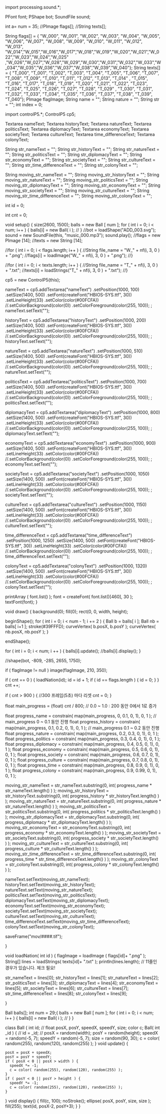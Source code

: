 import processing.sound.*;

PFont font;
PShape bot;
SoundFile sound;


int a= num = 35;
//PImage flags[];
//String texts[];

String flags[] = { "W_000", "W_001", "W_002", "W_003", "W_004", "W_005", "W_006", "W_007", "W_008", "W_009", "W_010", 
"W_011", "W_012", "W_013", "W_014","W_015","W_016","W_017","W_018","W_019","W_020","W_021","W_022","W_023","W_024","W_025"
,"W_026","W_027","W_028","W_029","W_030","W_031","W_032","W_033","W_034","W_035","W_036","W_037","W_038","W_039","W_040"};
String texts[] = { "T_000", "T_001", "T_002", "T_003", "T_004", "T_005", "T_006", "T_007", "T_008", "T_009", "T_010", "T_011", "T_012", "T_013", "T_014"
, "T_015", "T_016", "T_017", "T_018", "T_019", "T_020", "T_021", "T_022", "T_023", "T_024", "T_025", "T_026", "T_027", "T_028", "T_029"
, "T_030", "T_031", "T_032", "T_033", "T_034", "T_035", "T_036", "T_037", "T_038", "T_039", "T_040"};
PImage flagImage;
String name = "";
String nature = "";
String str = "";
int index = 0;

import controlP5.*;
ControlP5 cp5;

Textarea nameText;
Textarea historyText;
Textarea natureText;
Textarea politicsText;
Textarea diplomacyText;
Textarea economyText;
Textarea societyText;
Textarea cultureText;
Textarea time_differenceText;
Textarea colonyText;

String str_nameText = "";
String str_historyText = "";
String str_natureText = "";
String str_politicsText = "";
String str_diplomacyText = "";
String str_economyText = "";
String str_societyText = "";
String str_cultureText = "";
String str_time_differenceText = "";
String str_colonyText = "";

String moving_str_nameText = "";
String moving_str_historyText = "";
String moving_str_natureText = "";
String moving_str_politicsText = "";
String moving_str_diplomacyText = "";
String moving_str_economyText = "";
String moving_str_societyText = "";
String moving_str_cultureText = "";
String moving_str_time_differenceText = "";
String moving_str_colonyText = "";

int id = 0;

int cnt = 0;

void setup() {
  size(2600, 1500);
   balls = new Ball [ num ];
  for ( int i = 0; i < num; i++ ) {
    balls[i] = new Ball( i ); //
  }
  //bot = loadShape("ADD_003.svg");
  sound = new SoundFile(this, "music_000.mp3");
  sound.play();
  //flags = new PImage [14];
  //texts = new String [14];

  //for ( int i = 0; i < flags.length; i++ ) {
  //String file_name = "W_" + nf(i, 3, 0 ) + ".png";
  //flags[i] = loadImage("W_" + nf(i, 3, 0 ) + ".png");
  //}

  //for ( int i = 0; i < texts.length; i++ ) {
  //String file_name = "T_" + nf(i, 3, 0 ) + ".txt";
  //texts[i] = loadStrings("T_" + nf(i, 3, 0 ) + ".txt");
  //}


  cp5 = new ControlP5(this);

  nameText = cp5.addTextarea("nameText")
    .setPosition(1000, 100)
    .setSize(1400, 500)
    .setFont(createFont("HBIOS-SYS.ttf", 30))
    .setLineHeight(33)
    .setColor(color(#00FCFA))
    //.setColorBackground(color(0))
    .setColorForeground(color(255, 100));
  ;
  nameText.setText("");

  historyText = cp5.addTextarea("historyText")
    .setPosition(1000, 200)
    .setSize(1400, 500)
    .setFont(createFont("HBIOS-SYS.ttf", 30))
    .setLineHeight(33)
    .setColor(color(#00FCFA))
    //.setColorBackground(color(0))
    .setColorForeground(color(255, 100));
  ;
  historyText.setText("");

  natureText = cp5.addTextarea("natureText")
    .setPosition(1000, 510)
    .setSize(1400, 500)
    .setFont(createFont("HBIOS-SYS.ttf", 30))
    .setLineHeight(33)
    .setColor(color(#00FCFA))
    //.setColorBackground(color(0))
    .setColorForeground(color(255, 100));
  ;
  natureText.setText("");

  politicsText = cp5.addTextarea("politicsText")
    .setPosition(1000, 700)
    .setSize(1400, 500)
    .setFont(createFont("HBIOS-SYS.ttf", 30))
    .setLineHeight(33)
    .setColor(color(#00FCFA))
    //.setColorBackground(color(0))
    .setColorForeground(color(255, 100));
  ;
  politicsText.setText("");

  diplomacyText = cp5.addTextarea("diplomacyText")
    .setPosition(1000, 800)
    .setSize(1400, 500)
    .setFont(createFont("HBIOS-SYS.ttf", 30))
    .setLineHeight(33)
    .setColor(color(#00FCFA))
    //.setColorBackground(color(0))
    .setColorForeground(color(255, 100));
  ;
  diplomacyText.setText("");

  economyText = cp5.addTextarea("economyText")
    .setPosition(1000, 900)
    .setSize(1400, 500)
    .setFont(createFont("HBIOS-SYS.ttf", 30))
    .setLineHeight(33)
    .setColor(color(#00FCFA))
    //.setColorBackground(color(0))
    .setColorForeground(color(255, 100));
  ;
  economyText.setText("");

  societyText = cp5.addTextarea("societyText")
    .setPosition(1000, 1050)
    .setSize(1400, 500)
    .setFont(createFont("HBIOS-SYS.ttf", 30))
    .setLineHeight(33)
    .setColor(color(#00FCFA))
    //.setColorBackground(color(0))
    .setColorForeground(color(255, 100));
  ;
  societyText.setText("");

  cultureText = cp5.addTextarea("cultureText")
    .setPosition(1000, 1150)
    .setSize(1400, 500)
    .setFont(createFont("HBIOS-SYS.ttf", 30))
    .setLineHeight(33)
    .setColor(color(#00FCFA))
    //.setColorBackground(color(0))
    .setColorForeground(color(255, 100));
  ;
  cultureText.setText("");

  time_differenceText = cp5.addTextarea("time_differenceText")
    .setPosition(1000, 1250)
    .setSize(1400, 500)
    .setFont(createFont("HBIOS-SYS.ttf", 30))
    .setLineHeight(33)
    .setColor(color(#00FCFA))
    //.setColorBackground(color(0))
    .setColorForeground(color(255, 100));
  ;
  time_differenceText.setText("");

  colonyText = cp5.addTextarea("colonyText")
    .setPosition(1000, 1320)
    .setSize(1400, 500)
    .setFont(createFont("HBIOS-SYS.ttf", 30))
    .setLineHeight(33)
    .setColor(color(#00FCFA))
    //.setColorBackground(color(0))
    .setColorForeground(color(255, 100));
  ;
  colonyText.setText("");

  printArray ( font.list() );
  font = createFont( font.list()[460], 30 );
  textFont(font);
}


void draw() {
  background(0);
  fill(0);
  rect(0, 0, width, height);
  
  beginShape();
  for ( int i = 0; i < num - 1; i += 2 ) {
    Ball b = balls[ i ];
    Ball nb = balls[ i+1 ];
    stroke(#39FFFD);
    curveVertex( b.posX, b.posY );
    curveVertex( nb.posX, nb.posY );
  }

  endShape();

  for ( int i = 0; i < num; i ++ ) {
    balls[i].update();
    //balls[i].display();
  }

  //shape(bot, -809, -285, 2655, 1750);

  if ( flagImage != null )
    image(flagImage, 210, 350);

  if ( cnt == 0 ) {
    loadNation(id);
    id = id + 1;
    if ( id == flags.length ) {
      id = 0;
    }
  }
  cnt ++;


  if ( cnt > 900 ) { //300 프레임(5초) 마다 리셋
    cnt = 0;
  }

  float main_progress = (float) cnt / 800; // 0.0 ~ 1.0 : 200 동안 0에서 1로 증가

  float progress_name = constrain( map(main_progress, 0, 0.1, 0, 1), 0, 1 ); // main_progress 0 ~ 0.1 동안 진행
  float progress_history = constrain( map(main_progress, 0.1, 0.2, 0, 1), 0, 1 ); // main_progress 0.1 ~ 0.2 동안 진행
  float progress_nature = constrain( map(main_progress, 0.2, 0.3, 0, 1), 0, 1 );
  float progress_politics = constrain( map(main_progress, 0.3, 0.4, 0, 1), 0, 1 );
  float progress_diplomacy = constrain( map(main_progress, 0.4, 0.5, 0, 1), 0, 1 );
  float progress_economy = constrain( map(main_progress, 0.5, 0.6, 0, 1), 0, 1 );
  float progress_society = constrain( map(main_progress, 0.6, 0.7, 0, 1), 0, 1 );
  float progress_culture = constrain( map(main_progress, 0.7, 0.8, 0, 1), 0, 1 );
  float progress_time = constrain( map(main_progress, 0.8, 0.9, 0, 1), 0, 1 );
  float progress_colony = constrain( map(main_progress, 0.9, 0.99, 0, 1), 0, 1 );


  moving_str_nameText = str_nameText.substring(0, int( progress_name * str_nameText.length() ) );
  moving_str_historyText = str_historyText.substring(0, int( progress_history * str_historyText.length() ) );
  moving_str_natureText = str_natureText.substring(0, int( progress_nature * str_natureText.length() ) );
  moving_str_politicsText = str_politicsText.substring(0, int( progress_politics * str_politicsText.length() ) );
  moving_str_diplomacyText = str_diplomacyText.substring(0, int( progress_diplomacy * str_diplomacyText.length() ) );
  moving_str_economyText = str_economyText.substring(0, int( progress_economy * str_economyText.length() ) );
  moving_str_societyText = str_societyText.substring(0, int( progress_society * str_societyText.length() ) );
  moving_str_cultureText = str_cultureText.substring(0, int( progress_culture * str_cultureText.length() ) );
  moving_str_time_differenceText = str_time_differenceText.substring(0, int( progress_time * str_time_differenceText.length() ) );
  moving_str_colonyText = str_colonyText.substring(0, int( progress_colony * str_colonyText.length() ) );


  nameText.setText(moving_str_nameText);
  historyText.setText(moving_str_historyText);
  natureText.setText(moving_str_natureText);
  politicsText.setText(moving_str_politicsText);
  diplomacyText.setText(moving_str_diplomacyText);
  economyText.setText(moving_str_economyText);
  societyText.setText(moving_str_societyText);
  cultureText.setText(moving_str_cultureText);
  time_differenceText.setText(moving_str_time_differenceText);
  colonyText.setText(moving_str_colonyText);
  
  saveFrame("mov/####.tif");

}

void loadNation( int id ) {
  flagImage = loadImage ( flags[id]+ ".png" );
  String[] lines = loadStrings(  texts[id]+ ".txt" );
  println(lines.length); // 11줄인 경우가 있습니다. 체크 필요! 

  str_nameText = lines[0];
  str_historyText = lines[1];
  str_natureText = lines[2];
  str_politicsText = lines[3];
  str_diplomacyText = lines[4];
  str_economyText = lines[5];
  str_societyText = lines[6];
  str_cultureText = lines[7];
  str_time_differenceText = lines[8];
  str_colonyText = lines[9];

}


Ball balls[];
int num = 29;{
  balls = new Ball [ num ];
  for ( int i = 0; i < num; i++ ) {
    balls[i] = new Ball( i ); //
  }
}
  
  
  

class Ball {
  int id; //
  float posX, posY, speedX, speedY, size;
  color c;
  Ball( int _id ) { //
    id = _id; //
    posX = random(width);
    posY = random(height);
    speedX = random(-5, 7);
    speedY = random(-5, 7);
    size = random(90, 30);
    c = color( random(255), random(120), random(255) );
  }
  void update() {

    posX = posX + speedX;
    posY = posY + speedY;
    if ( posX < 0 || posX > width ) {
      speedX *= -1;
      c = color( random(255), random(120), random(255) );
    }
    if ( posY < 0 || posY > height ) {
      speedY *= -1;
      c = color( random(255), random(120), random(255) );
    }
  }
  void display() {
    fill(c, 100);
    noStroke();
    ellipse( posX, posY, size, size );
    fill(255);
    text(id, posX-2, posY+3);
  }
}
